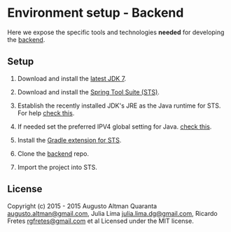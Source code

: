 Environment setup - Backend
=========

Here we expose the specific tools and technologies **needed** for developing the [backend](https://github.com/AdrianDeLasSierras/Application).

Setup
-------------

1. Download and install the [latest JDK 7](http://www.oracle.com/technetwork/es/java/javase/downloads/jdk7-downloads-1880260.html).

2. Download and install the [Spring Tool Suite (STS)](https://spring.io/tools/sts).

3. Establish the recently installed JDK's JRE as the Java runtime for STS. For help [check this](http://stackoverflow.com/questions/25584564/change-enviornment-to-jdk-in-eclipse-luna).

4. If needed set the preferred IPV4 global setting for Java. [check this](http://stackoverflow.com/questions/11850655/how-can-i-disable-ipv6-stack-use-for-ipv4-ips-on-jre/11850724#11850724).

5. Install the [Gradle extension for STS](http://docs.spring.io/sts/docs/2.9.0.old/reference/html/gradle/installation.html).

6. Clone the [backend](https://github.com/AdrianDeLasSierras/Backend) repo.

7. Import the project into STS.

License
-------------

Copyright (c) 2015 - 2015 Augusto Altman Quaranta <augusto.altman@gmail.com>, Julia Lima <julia.lima.dg@gmail.com>, Ricardo Fretes <rgfretes@gmail.com> et al Licensed under the MIT license.
